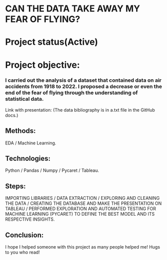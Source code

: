 # CAN THE DATA TAKE AWAY MY FEAR OF FLYING?

# Project status(Active)

# Project objective:
### I carried out the analysis of a dataset that contained data on air accidents from 1918 to 2022. I proposed a decrease or even the end of the fear of flying through the understanding of statistical data.
Link with presentation: 
(The data bibliography is in a.txt file in the GitHub docs.)

## Methods:
EDA /
Machine Learning.


## Technologies:
Python /
Pandas /
Numpy /
Pycaret /
Tableau.

## Steps:
IMPORTING LIBRARIES /
DATA EXTRACTION /
EXPLORING AND CLEANING THE DATA /
CREATING THE DATABASE AND MAKE THE PRESENTATION ON TABLEAU /
PERFORMED EXPLORATION AND AUTOMATED TESTING FOR MACHINE LEARNING (PYCARET) TO DEFINE THE BEST MODEL AND ITS RESPECTIVE INSIGHTS.


## Conclusion:


I hope I helped someone with this project as many people helped me! Hugs to you who read!
 
